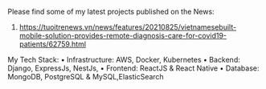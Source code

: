 Please find some of my latest projects published on the News:
1. https://tuoitrenews.vn/news/features/20210825/vietnamesebuilt-mobile-solution-provides-remote-diagnosis-care-for-covid19-patients/62759.html

My Tech Stack: 
• Infrastructure: AWS, Docker, Kubernetes 
• Backend: Django, ExpressJs, NestJs, 
• Frontend: ReactJS & React Native 
• Database: MongoDB, PostgreSQL & MySQL,ElasticSearch
